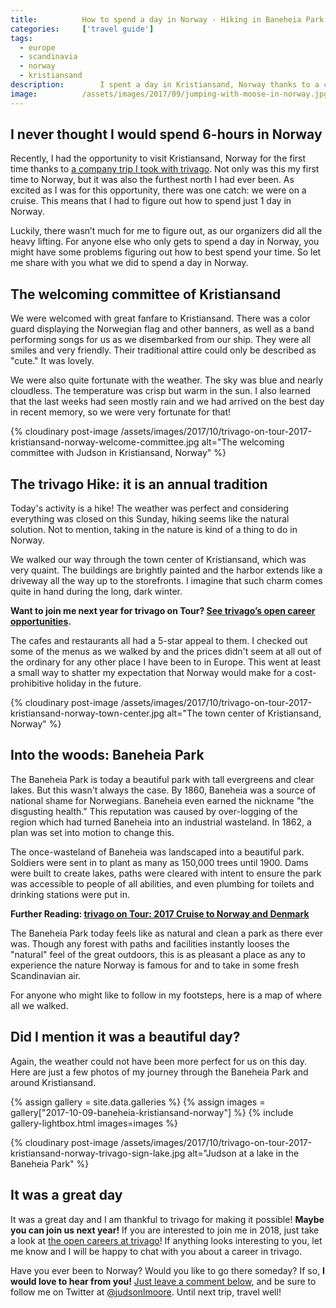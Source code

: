 ```yaml
---
title:			How to spend a day in Norway - Hiking in Baneheia Park in Kristiansand
categories:		['travel guide']
tags:
  - europe
  - scandinavia
  - norway
  - kristiansand
description:		I spent a day in Kristiansand, Norway thanks to a company cruise for the 2017 trivago on Tour. Though just one day, I experienced memories that will last forever!
image:			/assets/images/2017/09/jumping-with-moose-in-norway.jpg
---
```


## I never thought I would spend 6-hours in Norway

Recently, I had the opportunity to visit Kristiansand, Norway for the first time thanks to [a company trip I took with trivago](/trivago-tour-2017/). Not only was this my first time to Norway, but it was also the furthest north I had ever been. As excited as I was for this opportunity, there was one catch: we were on a cruise. This means that I had to figure out how to spend just 1 day in Norway.

Luckily, there wasn’t much for me to figure out, as our organizers did all the heavy lifting. For anyone else who only gets to spend a day in Norway, you might have some problems figuring out how to best spend your time. So let me share with you what we did to spend a day in Norway.

## The welcoming committee of Kristiansand

We were welcomed with great fanfare to Kristiansand. There was a color guard displaying the Norwegian flag and other banners, as well as a band performing songs for us as we disembarked from our ship. They were all smiles and very friendly. Their traditional attire could only be described as "cute." It was lovely.

We were also quite fortunate with the weather. The sky was blue and nearly cloudless. The temperature was crisp but warm in the sun. I also learned that the last weeks had seen mostly rain and we had arrived on the best day in recent memory, so we were very fortunate for that!

{% cloudinary post-image /assets/images/2017/10/trivago-on-tour-2017-kristiansand-norway-welcome-committee.jpg alt="The welcoming committee with Judson in Kristiansand, Norway" %}

## The trivago Hike: it is an annual tradition

Today's activity is a hike! The weather was perfect and considering everything was closed on this Sunday, hiking seems like the natural solution. Not to mention, taking in the nature is kind of a thing to do in Norway.

We walked our way through the town center of Kristiansand, which was very quaint. The buildings are brightly painted and the harbor extends like a driveway all the way up to the storefronts. I imagine that such charm comes quite in hand during the long, dark winter.

**Want to join me next year for trivago on Tour? [See trivago’s open career opportunities](https://company.trivago.com/jobs/).**

The cafes and restaurants all had a 5-star appeal to them. I checked out some of the menus as we walked by and the prices didn't seem at all out of the ordinary for any other place I have been to in Europe. This went at least a small way to shatter my expectation that Norway would make for a cost-prohibitive holiday in the future.

{% cloudinary post-image /assets/images/2017/10/trivago-on-tour-2017-kristiansand-norway-town-center.jpg alt="The town center of Kristiansand, Norway" %}

## Into the woods: Baneheia Park

The Baneheia Park is today a beautiful park with tall evergreens and clear lakes. But this wasn't always the case. By 1860, Baneheia was a source of national shame for Norwegians. Baneheia even earned the nickname "the disgusting health." This reputation was caused by over-logging of the region which had turned Baneheia into an industrial wasteland. In 1862, a plan was set into motion to change this.

The once-wasteland of Baneheia was landscaped into a beautiful park. Soldiers were sent in to plant as many as 150,000 trees until 1900. Dams were built to create lakes, paths were cleared with intent to ensure the park was accessible to people of all abilities, and even plumbing for toilets and drinking stations were put in.

**Further Reading: [trivago on Tour: 2017 Cruise to Norway and Denmark](/trivago-tour-2017/)**

The Baneheia Park today feels like as natural and clean a park as there ever was. Though any forest with paths and facilities instantly looses the "natural" feel of the great outdoors, this is as pleasant a place as any to experience the nature Norway is famous for and to take in some fresh Scandinavian air.

For anyone who might like to follow in my footsteps, here is a map of where all we walked.

## Did I mention it was a beautiful day?

Again, the weather could not have been more perfect for us on this day. Here are just a few photos of my journey through the Baneheia Park and around Kristiansand.

{% assign gallery = site.data.galleries %}
{% assign images = gallery["2017-10-09-baneheia-kristiansand-norway"] %}
{% include gallery-lightbox.html images=images %}

{% cloudinary post-image /assets/images/2017/10/trivago-on-tour-2017-kristiansand-norway-trivago-sign-lake.jpg alt="Judson at a lake in the Baneheia Park" %}

## It was a great day

It was a great day and I am thankful to trivago for making it possible! **Maybe you can join us next year!** If you are interested to join me in 2018, just take a look at [the open careers at trivago](https://company.trivago.com/jobs/)! If anything looks interesting to you, let me know and I will be happy to chat with you about a career in trivago.

Have you ever been to Norway? Would you like to go there someday? If so, **I would love to hear from you!** [Just leave a comment below](/trivago-tour-2017/#disqus_thread), and be sure to follow me on Twitter at [@judsonlmoore](https://www.twitter.com/judsonlmoore/). Until next trip, travel well!
